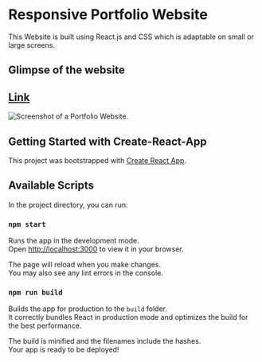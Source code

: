 # Responsive Portfolio Website

This Website is built using React.js and CSS which is adaptable on small or large screens.

## Glimpse of the website
## [Link](https://tejas-portfolio-using-react.onrender.com/)

![Screenshot of a Portfolio Website.]((https://tejas-portfolio-using-react.onrender.com/)/static/media/project2.a621a3b4124b32c392ca.png)

## Getting Started with Create-React-App

This project was bootstrapped with [Create React App](https://github.com/facebook/create-react-app).

## Available Scripts

In the project directory, you can run:

### `npm start`

Runs the app in the development mode.\
Open [http://localhost:3000](http://localhost:3000) to view it in your browser.

The page will reload when you make changes.\
You may also see any lint errors in the console.

### `npm run build`

Builds the app for production to the `build` folder.\
It correctly bundles React in production mode and optimizes the build for the best performance.

The build is minified and the filenames include the hashes.\
Your app is ready to be deployed!



